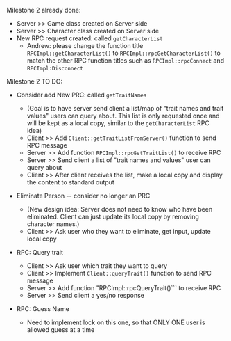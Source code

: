 Milestone 2 already done:
- Server >> Game class created on Server side 
- Server >> Character class created on Server side 
- New RPC request created: called ```getCharacterList```
  - Andrew: please change the function title ```RPCImpl::getCharacterList()``` to ```RPCImpl::rpcGetCharacterList()``` to match the other RPC function titles such as ```RPCImpl::rpcConnect``` and ```RPCImpl:Disconnect```


Milestone 2 TO DO:

- Consider add New PRC: called ```getTraitNames```
  - (Goal is to have server send client a list/map of "trait names and trait values" users can query about. This list is only requested once and will be kept as a local copy, similar to the ```getCharacterList``` RPC idea)
  - Client >> Add ```Client::getTraitListFromServer()``` function to send RPC message 
  - Server >> Add function ```RPCImpl::rpcGetTraitList()``` to receive RPC  
  - Server >> Send client a list of "trait names and values" user can query about 
  - Client >> After client receives the list, make a local copy and display the content to standard output 

- Eliminate Person -- consider no longer an PRC
  - (New design idea: Server does not need to know who have been eliminated. Client can just update its local copy by removing character names.)
  - Client >> Ask user who they want to eliminate, get input, update local copy


- RPC: Query trait
  - Client >> Ask user which trait they want to query 
  - Client >> Implement ```Client::queryTrait()``` function to send RPC message 
  - Server >> Add function "RPCImpl::rpcQueryTrait()``` to receive RPC
  - Server >> Send client a yes/no response 


- RPC: Guess Name
  - Need to implement lock on this one, so that ONLY ONE user is allowed guess at a time 
